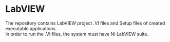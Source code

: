 # LabVIEW
The repository contains LabVIEW project .VI files and Setup files of created executable applications. </br>
In order to run the .VI files, the system must have NI LabVIEW suite.
